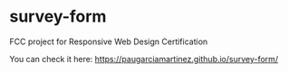 # survey-form
FCC project for Responsive Web Design Certification

You can check it here: https://paugarciamartinez.github.io/survey-form/

